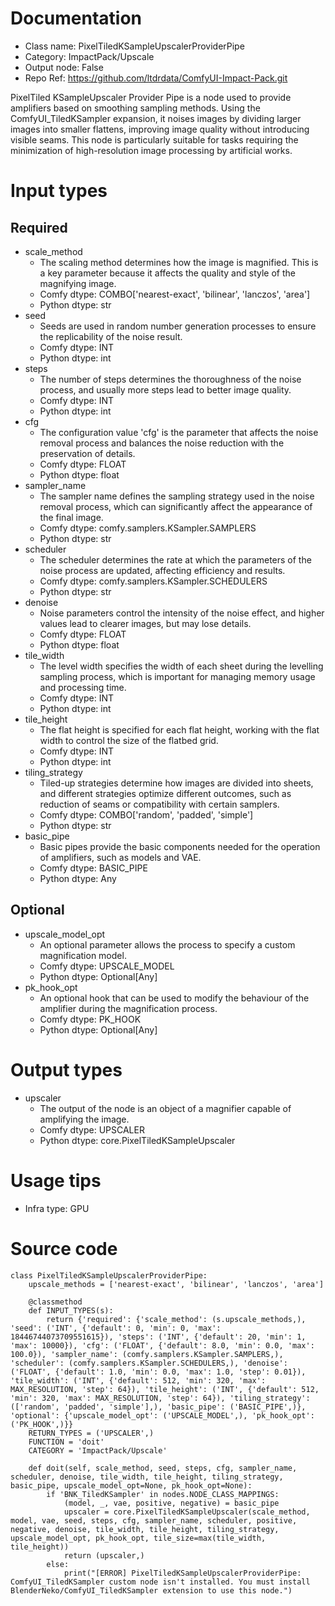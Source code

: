 # Documentation
- Class name: PixelTiledKSampleUpscalerProviderPipe
- Category: ImpactPack/Upscale
- Output node: False
- Repo Ref: https://github.com/ltdrdata/ComfyUI-Impact-Pack.git

PixelTiled KSampleUpscaler Provider Pipe is a node used to provide amplifiers based on smoothing sampling methods. Using the ComfyUI_TiledKSampler expansion, it noises images by dividing larger images into smaller flattens, improving image quality without introducing visible seams. This node is particularly suitable for tasks requiring the minimization of high-resolution image processing by artificial works.

# Input types
## Required
- scale_method
    - The scaling method determines how the image is magnified. This is a key parameter because it affects the quality and style of the magnifying image.
    - Comfy dtype: COMBO['nearest-exact', 'bilinear', 'lanczos', 'area']
    - Python dtype: str
- seed
    - Seeds are used in random number generation processes to ensure the replicability of the noise result.
    - Comfy dtype: INT
    - Python dtype: int
- steps
    - The number of steps determines the thoroughness of the noise process, and usually more steps lead to better image quality.
    - Comfy dtype: INT
    - Python dtype: int
- cfg
    - The configuration value 'cfg' is the parameter that affects the noise removal process and balances the noise reduction with the preservation of details.
    - Comfy dtype: FLOAT
    - Python dtype: float
- sampler_name
    - The sampler name defines the sampling strategy used in the noise removal process, which can significantly affect the appearance of the final image.
    - Comfy dtype: comfy.samplers.KSampler.SAMPLERS
    - Python dtype: str
- scheduler
    - The scheduler determines the rate at which the parameters of the noise process are updated, affecting efficiency and results.
    - Comfy dtype: comfy.samplers.KSampler.SCHEDULERS
    - Python dtype: str
- denoise
    - Noise parameters control the intensity of the noise effect, and higher values lead to clearer images, but may lose details.
    - Comfy dtype: FLOAT
    - Python dtype: float
- tile_width
    - The level width specifies the width of each sheet during the levelling sampling process, which is important for managing memory usage and processing time.
    - Comfy dtype: INT
    - Python dtype: int
- tile_height
    - The flat height is specified for each flat height, working with the flat width to control the size of the flatbed grid.
    - Comfy dtype: INT
    - Python dtype: int
- tiling_strategy
    - Tiled-up strategies determine how images are divided into sheets, and different strategies optimize different outcomes, such as reduction of seams or compatibility with certain samplers.
    - Comfy dtype: COMBO['random', 'padded', 'simple']
    - Python dtype: str
- basic_pipe
    - Basic pipes provide the basic components needed for the operation of amplifiers, such as models and VAE.
    - Comfy dtype: BASIC_PIPE
    - Python dtype: Any
## Optional
- upscale_model_opt
    - An optional parameter allows the process to specify a custom magnification model.
    - Comfy dtype: UPSCALE_MODEL
    - Python dtype: Optional[Any]
- pk_hook_opt
    - An optional hook that can be used to modify the behaviour of the amplifier during the magnification process.
    - Comfy dtype: PK_HOOK
    - Python dtype: Optional[Any]

# Output types
- upscaler
    - The output of the node is an object of a magnifier capable of amplifying the image.
    - Comfy dtype: UPSCALER
    - Python dtype: core.PixelTiledKSampleUpscaler

# Usage tips
- Infra type: GPU

# Source code
```
class PixelTiledKSampleUpscalerProviderPipe:
    upscale_methods = ['nearest-exact', 'bilinear', 'lanczos', 'area']

    @classmethod
    def INPUT_TYPES(s):
        return {'required': {'scale_method': (s.upscale_methods,), 'seed': ('INT', {'default': 0, 'min': 0, 'max': 18446744073709551615}), 'steps': ('INT', {'default': 20, 'min': 1, 'max': 10000}), 'cfg': ('FLOAT', {'default': 8.0, 'min': 0.0, 'max': 100.0}), 'sampler_name': (comfy.samplers.KSampler.SAMPLERS,), 'scheduler': (comfy.samplers.KSampler.SCHEDULERS,), 'denoise': ('FLOAT', {'default': 1.0, 'min': 0.0, 'max': 1.0, 'step': 0.01}), 'tile_width': ('INT', {'default': 512, 'min': 320, 'max': MAX_RESOLUTION, 'step': 64}), 'tile_height': ('INT', {'default': 512, 'min': 320, 'max': MAX_RESOLUTION, 'step': 64}), 'tiling_strategy': (['random', 'padded', 'simple'],), 'basic_pipe': ('BASIC_PIPE',)}, 'optional': {'upscale_model_opt': ('UPSCALE_MODEL',), 'pk_hook_opt': ('PK_HOOK',)}}
    RETURN_TYPES = ('UPSCALER',)
    FUNCTION = 'doit'
    CATEGORY = 'ImpactPack/Upscale'

    def doit(self, scale_method, seed, steps, cfg, sampler_name, scheduler, denoise, tile_width, tile_height, tiling_strategy, basic_pipe, upscale_model_opt=None, pk_hook_opt=None):
        if 'BNK_TiledKSampler' in nodes.NODE_CLASS_MAPPINGS:
            (model, _, vae, positive, negative) = basic_pipe
            upscaler = core.PixelTiledKSampleUpscaler(scale_method, model, vae, seed, steps, cfg, sampler_name, scheduler, positive, negative, denoise, tile_width, tile_height, tiling_strategy, upscale_model_opt, pk_hook_opt, tile_size=max(tile_width, tile_height))
            return (upscaler,)
        else:
            print("[ERROR] PixelTiledKSampleUpscalerProviderPipe: ComfyUI_TiledKSampler custom node isn't installed. You must install BlenderNeko/ComfyUI_TiledKSampler extension to use this node.")
```